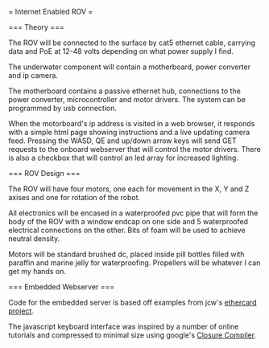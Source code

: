 = Internet Enabled ROV =

=== Theory ===

The ROV will be connected to the surface by cat5 ethernet cable, carrying data and PoE at 12-48 volts depending on what power supply I find.

The underwater component will contain a motherboard, power converter and ip camera.

The motherboard contains a passive ethernet hub, connections to the power converter, microcontroller and motor drivers. The system can be programmed by usb connection.

When the motorboard's ip address is visited in a web browser, it responds with a simple html page showing instructions and a live updating camera feed. Pressing the WASD, QE and up/down arrow keys will send GET requests to the onboard webserver that will control the motor drivers. There is also a checkbox that will control an led array for increased lighting.

=== ROV Design ===

The ROV will have four motors, one each for movement in the X, Y and Z axises and one for rotation of the robot.

All electronics will be encased in a waterproofed pvc pipe that will form the body of the ROV with a window endcap on one side and 5 waterproofed electrical connections on the other. Bits of foam will be used to achieve neutral density.

Motors will be standard brushed dc, placed inside pill bottles filled with paraffin and marine jelly for waterproofing. Propellers will be whatever I can get my hands on.

=== Embedded Webserver ===

Code for the embedded server is based off examples from jcw's [ethercard project](https://github.com/jcw/ethercard).

The javascript keyboard interface was inspired by a number of online tutorials and compressed to minimal size using google's [Closure Compiler](http://closure-compiler.appspot.com/).
